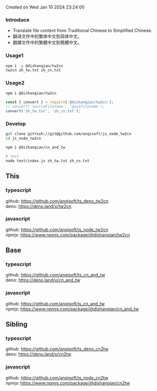 Created on Wed Jan 10 2024 23:24:00<br>
### Introduce
<ul>
<li><en_us>Translate file content from Traditional Chinese to Simplified Chinese.</en_us></li>
<li><zh_cn>翻译文件中的繁体中文到简体中文。</zh_cn></li>
<li><zh_tw>翻譯文件中的繁體中文到簡體中文。</zh_tw></li>
</ul>

### Usage1
```bash
npm i -g @dishanqian/tw2cn
tw2cn zh_tw.txt zh_cn.txt
```

### Usage2
```bash
npm i @dishanqian/tw2cn
```
```javascript
const { convert } = require('@dishanqian/tw2cn');
// convert('sourceFilename', 'goalFilename');
convert('zh_tw.txt', 'zh_cn.txt');
```

### Develop
```bash
git clone git+ssh://git@github.com/anqisoft/js_node_tw2cn
cd js_node_tw2cn

npm i @dishanqian/cn_and_tw

# test
node test/index.js zh_tw.txt zh_cn.txt
```

## This
### typescript
github: https://github.com/anqisoft/ts_deno_tw2cn
<br>deno: https://deno.land/x/tw2cn

### javascript
github: https://github.com/anqisoft/js_node_tw2cn
<br>npmjs: https://www.npmjs.com/package/@dishanqian/tw2cn

## Base
### typescript
github: https://github.com/anqisoft/ts_cn_and_tw
<br>deno: https://deno.land/x/cn_and_tw

### javascript
github: https://github.com/anqisoft/js_cn_and_tw
<br>npmjs: https://www.npmjs.com/package/@dishanqian/cn_and_tw

## Sibling
### typescript
github: https://github.com/anqisoft/ts_deno_cn2tw
<br>deno: https://deno.land/x/cn2tw

### javascript
github: https://github.com/anqisoft/js_node_cn2tw
<br>npmjs: https://www.npmjs.com/package/@dishanqian/cn2tw
